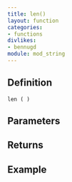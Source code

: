 ```yaml
---
title: len()
layout: function
categories:
- functions
divlikes:
- bennugd
module: mod_string
---
```


## Definition

    len ( )

## Parameters

## Returns

## Example
